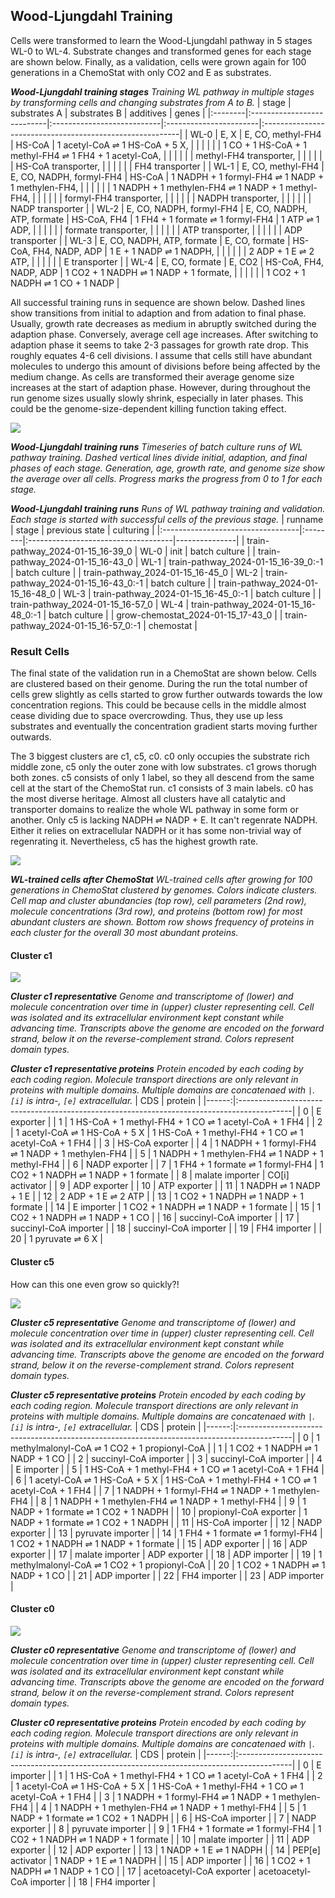 ## Wood-Ljungdahl Training

Cells were transformed to learn the Wood-Ljungdahl pathway in 5 stages WL-0 to WL-4.
Substrate changes and transformed genes for each stage are shown below.
Finally, as a validation, cells were grown again for 100 generations in a ChemoStat
with only CO2 and E as substrates.

_**Wood-Ljungdahl training stages** Training WL pathway in multiple stages by transforming cells and changing substrates from A to B._
| stage   | substrates A               | substrates B               | additives              | genes                                                    |
|:--------|:---------------------------|:---------------------------|:-----------------------|:---------------------------------------------------------|
| WL-0    | E, X                       | E, CO, methyl-FH4          | HS-CoA                 | 1 acetyl-CoA $\rightleftharpoons$ 1 HS-CoA + 5 X,                         |
|         |                            |                            |                        | 1 CO + 1 HS-CoA + 1 methyl-FH4 $\rightleftharpoons$ 1 FH4 + 1 acetyl-CoA, |
|         |                            |                            |                        | methyl-FH4 transporter,                                  |
|         |                            |                            |                        | HS-CoA transporter,                                      |
|         |                            |                            |                        | FH4 transporter                                          |
| WL-1    | E, CO, methyl-FH4          | E, CO, NADPH, formyl-FH4   | HS-CoA                 | 1 NADPH + 1 formyl-FH4 $\rightleftharpoons$ 1 NADP + 1 methylen-FH4,      |
|         |                            |                            |                        | 1 NADPH + 1 methylen-FH4 $\rightleftharpoons$ 1 NADP + 1 methyl-FH4,      |
|         |                            |                            |                        | formyl-FH4 transporter,                                  |
|         |                            |                            |                        | NADPH transporter,                                       |
|         |                            |                            |                        | NADP transporter                                         |
| WL-2    | E, CO, NADPH, formyl-FH4   | E, CO, NADPH, ATP, formate | HS-CoA, FH4            | 1 FH4 + 1 formate $\rightleftharpoons$ 1 formyl-FH4 | 1 ATP $\rightleftharpoons$ 1 ADP,    |
|         |                            |                            |                        | formate transporter,                                     |
|         |                            |                            |                        | ATP transporter,                                         |
|         |                            |                            |                        | ADP transporter                                          |
| WL-3    | E, CO, NADPH, ATP, formate | E, CO, formate             | HS-CoA, FH4, NADP, ADP | 1 E + 1 NADP $\rightleftharpoons$ 1 NADPH,                                |
|         |                            |                            |                        | 2 ADP + 1 E $\rightleftharpoons$ 2 ATP,                                   |
|         |                            |                            |                        | E transporter                                            |
| WL-4    | E, CO, formate             | E, CO2                     | HS-CoA, FH4, NADP, ADP | 1 CO2 + 1 NADPH $\rightleftharpoons$ 1 NADP + 1 formate,                  |
|         |                            |                            |                        | 1 CO2 + 1 NADPH $\rightleftharpoons$ 1 CO + 1 NADP                        |

All successful training runs in sequence are shown below.
Dashed lines show transitions from initial to adaption and from adation to final phase.
Usually, growth rate decreases as medium in abruptly switched during the adaption phase.
Conversely, average cell age increases.
After switching to adaption phase it seems to take 2-3 passages for growth rate drop.
This roughly equates 4-6 cell divisions.
I assume that cells still have abundant molecules to undergo this amount of divisions before being affected by the medium change.
As cells are transformed their average genome size increases at the start of adaption phase.
However, during throughout the run genome sizes usually slowly shrink, especially in later phases.
This could be the genome-size-dependent killing function taking effect.

![](https://raw.githubusercontent.com/mRcSchwering/luca/main/e1_co2_fixing/imgs/WL-pathway-training.png)

_**Wood-Ljungdahl training runs** Timeseries of batch culture runs of WL pathway training. Dashed vertical lines divide initial, adaption, and final phases of each stage. Generation, age, growth rate, and genome size show the average over all cells. Progress marks the progress from 0 to 1 for each stage._

_**Wood-Ljungdahl training runs** Runs of WL pathway training and validation. Each stage is started with successful cells of the previous stage._
| runname                           | stage   | previous state                      | culturing     |
|:----------------------------------|:--------|:------------------------------------|---------------|
| train-pathway_2024-01-15_16-39_0  | WL-0    | init                                | batch culture |
| train-pathway_2024-01-15_16-43_0  | WL-1    | train-pathway_2024-01-15_16-39_0:-1 | batch culture |
| train-pathway_2024-01-15_16-45_0  | WL-2    | train-pathway_2024-01-15_16-43_0:-1 | batch culture |
| train-pathway_2024-01-15_16-48_0  | WL-3    | train-pathway_2024-01-15_16-45_0:-1 | batch culture |
| train-pathway_2024-01-15_16-57_0  | WL-4    | train-pathway_2024-01-15_16-48_0:-1 | batch culture |
| grow-chemostat_2024-01-15_17-43_0 |         | train-pathway_2024-01-15_16-57_0:-1 | chemostat     |

### Result Cells

The final state of the validation run in a ChemoStat are shown below.
Cells are clustered based on their genome.
During the run the total number of cells grew slightly as cells started to grow further outwards towards the low concentration regions.
This could be because cells in the middle almost cease dividing due to space overcrowding.
Thus, they use up less substrates and eventually the concentration gradient starts moving further outwards.

The 3 biggest clusters are c1, c5, c0.
c0 only occupies the substrate rich middle zone, c5 only the outer zone with low substrates.
c1 grows thorugh both zones.
c5 consists of only 1 label, so they all descend from the same cell at the start of the ChemoStat run.
c1 consists of 3 main labels. c0 has the most diverse heritage.
Almost all clusters have all catalytic and transporter domains to realize the whole WL pathway in some form or another.
Only c5 is lacking NADPH $\rightleftharpoons$ NADP + E.
It can't regenrate NADPH.
Either it relies on extracellular NADPH or it has some non-trivial way of regenrating it.
Nevertheless, c5 has the highest growth rate.

![](https://raw.githubusercontent.com/mRcSchwering/luca/main/e1_co2_fixing/imgs/WL-trained-chemostat-final-state-genomic-clustering.png)

_**WL-trained cells after ChemoStat** WL-trained cells after growing for 100 generations in ChemoStat clustered by genomes. Colors indicate clusters. Cell map and cluster abundancies (top row), cell parameters (2nd row), molecule concentrations (3rd row), and proteins (bottom row) for most abundant clusters are shown. Bottom row shows frequency of proteins in each cluster for the overall 30 most abundant proteins._

#### Cluster c1

![](https://raw.githubusercontent.com/mRcSchwering/luca/main/e1_co2_fixing/imgs/WL-trained-chemostat-final-state-genomic-clustering-c1.png)

_**Cluster c1 representative** Genome and transcriptome of (lower) and molecule concentration over time in (upper) cluster representing cell. Cell was isolated and its extracellular environment kept constant while advancing time. Transcripts above the genome are encoded on the forward strand, below it on the reverse-complement strand. Colors represent domain types._

_**Cluster c1 representative proteins** Protein encoded by each coding by each coding region. Molecule transport directions are only relevant in proteins with multiple domains. Multiple domains are concatenaed with `|`. `[i]` is intra-, `[e]` extracellular._
|   CDS | protein                                                                                    |
|------:|:-------------------------------------------------------------------------------------------|
|     0 | E exporter                                                                                 |
|     1 | 1 HS-CoA + 1 methyl-FH4 + 1 CO $\rightleftharpoons$ 1 acetyl-CoA + 1 FH4                                    |
|     2 | 1 acetyl-CoA $\rightleftharpoons$ 1 HS-CoA + 5 X \| 1 HS-CoA + 1 methyl-FH4 + 1 CO $\rightleftharpoons$ 1 acetyl-CoA + 1 FH4 |
|     3 | HS-CoA exporter                                                                            |
|     4 | 1 NADPH + 1 formyl-FH4 $\rightleftharpoons$ 1 NADP + 1 methylen-FH4                                         |
|     5 | 1 NADPH + 1 methylen-FH4 $\rightleftharpoons$ 1 NADP + 1 methyl-FH4                                         |
|     6 | NADP exporter                                                                              |
|     7 | 1 FH4 + 1 formate $\rightleftharpoons$ 1 formyl-FH4 \| 1 CO2 + 1 NADPH $\rightleftharpoons$ 1 NADP + 1 formate               |
|     8 | malate importer \| CO[i] activator                                                         |
|     9 | ADP exporter                                                                               |
|    10 | ATP exporter                                                                               |
|    11 | 1 NADPH $\rightleftharpoons$ 1 NADP + 1 E                                                                   |
|    12 | 2 ADP + 1 E $\rightleftharpoons$ 2 ATP                                                                      |
|    13 | 1 CO2 + 1 NADPH $\rightleftharpoons$ 1 NADP + 1 formate                                                     |
|    14 | E importer \| 1 CO2 + 1 NADPH $\rightleftharpoons$ 1 NADP + 1 formate                                       |
|    15 | 1 CO2 + 1 NADPH $\rightleftharpoons$ 1 NADP + 1 CO                                                          |
|    16 | succinyl-CoA importer                                                                      |
|    17 | succinyl-CoA importer                                                                      |
|    18 | succinyl-CoA importer                                                                      |
|    19 | FH4 importer                                                                               |
|    20 | 1 pyruvate $\rightleftharpoons$ 6 X                                                                         |


#### Cluster c5

How can this one even grow so quickly?!

![](https://raw.githubusercontent.com/mRcSchwering/luca/main/e1_co2_fixing/imgs/WL-trained-chemostat-final-state-genomic-clustering-c5.png)

_**Cluster c5 representative** Genome and transcriptome of (lower) and molecule concentration over time in (upper) cluster representing cell. Cell was isolated and its extracellular environment kept constant while advancing time. Transcripts above the genome are encoded on the forward strand, below it on the reverse-complement strand. Colors represent domain types._


_**Cluster c5 representative proteins** Protein encoded by each coding by each coding region. Molecule transport directions are only relevant in proteins with multiple domains. Multiple domains are concatenaed with `|`. `[i]` is intra-, `[e]` extracellular._
|   CDS | protein                                                                                    |
|------:|:-------------------------------------------------------------------------------------------|
|     0 | 1 methylmalonyl-CoA $\rightleftharpoons$ 1 CO2 + 1 propionyl-CoA                                            |
|     1 | 1 CO2 + 1 NADPH $\rightleftharpoons$ 1 NADP + 1 CO                                                          |
|     2 | succinyl-CoA importer                                                                      |
|     3 | succinyl-CoA importer                                                                      |
|     4 | E importer                                                                                 |
|     5 | 1 HS-CoA + 1 methyl-FH4 + 1 CO $\rightleftharpoons$ 1 acetyl-CoA + 1 FH4                                    |
|     6 | 1 acetyl-CoA $\rightleftharpoons$ 1 HS-CoA + 5 X \| 1 HS-CoA + 1 methyl-FH4 + 1 CO $\rightleftharpoons$ 1 acetyl-CoA + 1 FH4 |
|     7 | 1 NADPH + 1 formyl-FH4 $\rightleftharpoons$ 1 NADP + 1 methylen-FH4                                         |
|     8 | 1 NADPH + 1 methylen-FH4 $\rightleftharpoons$ 1 NADP + 1 methyl-FH4                                         |
|     9 | 1 NADP + 1 formate $\rightleftharpoons$ 1 CO2 + 1 NADPH                                                     |
|    10 | propionyl-CoA exporter \| 1 NADP + 1 formate $\rightleftharpoons$ 1 CO2 + 1 NADPH                           |
|    11 | HS-CoA importer                                                                            |
|    12 | NADP exporter                                                                              |
|    13 | pyruvate importer                                                                          |
|    14 | 1 FH4 + 1 formate $\rightleftharpoons$ 1 formyl-FH4 \| 1 CO2 + 1 NADPH $\rightleftharpoons$ 1 NADP + 1 formate               |
|    15 | ADP exporter                                                                               |
|    16 | ADP exporter                                                                               |
|    17 | malate importer \| ADP exporter                                                            |
|    18 | ADP importer                                                                               |
|    19 | 1 methylmalonyl-CoA $\rightleftharpoons$ 1 CO2 + 1 propionyl-CoA                                            |
|    20 | 1 CO2 + 1 NADPH $\rightleftharpoons$ 1 NADP + 1 CO                                                          |
|    21 | ADP importer                                                                               |
|    22 | FH4 importer                                                                               |
|    23 | ADP importer                                                                               |


#### Cluster c0


![](https://raw.githubusercontent.com/mRcSchwering/luca/main/e1_co2_fixing/imgs/WL-trained-chemostat-final-state-genomic-clustering-c0.png)

_**Cluster c0 representative** Genome and transcriptome of (lower) and molecule concentration over time in (upper) cluster representing cell. Cell was isolated and its extracellular environment kept constant while advancing time. Transcripts above the genome are encoded on the forward strand, below it on the reverse-complement strand. Colors represent domain types._

_**Cluster c0 representative proteins** Protein encoded by each coding by each coding region. Molecule transport directions are only relevant in proteins with multiple domains. Multiple domains are concatenaed with `|`. `[i]` is intra-, `[e]` extracellular._
|   CDS | protein                                                                                    |
|------:|:-------------------------------------------------------------------------------------------|
|     0 | E importer                                                                                 |
|     1 | 1 HS-CoA + 1 methyl-FH4 + 1 CO $\rightleftharpoons$ 1 acetyl-CoA + 1 FH4                                    |
|     2 | 1 acetyl-CoA $\rightleftharpoons$ 1 HS-CoA + 5 X \| 1 HS-CoA + 1 methyl-FH4 + 1 CO $\rightleftharpoons$ 1 acetyl-CoA + 1 FH4 |
|     3 | 1 NADPH + 1 formyl-FH4 $\rightleftharpoons$ 1 NADP + 1 methylen-FH4                                         |
|     4 | 1 NADPH + 1 methylen-FH4 $\rightleftharpoons$ 1 NADP + 1 methyl-FH4                                         |
|     5 | 1 NADP + 1 formate $\rightleftharpoons$ 1 CO2 + 1 NADPH                                                     |
|     6 | HS-CoA importer                                                                            |
|     7 | NADP exporter                                                                              |
|     8 | pyruvate importer                                                                          |
|     9 | 1 FH4 + 1 formate $\rightleftharpoons$ 1 formyl-FH4 \| 1 CO2 + 1 NADPH $\rightleftharpoons$ 1 NADP + 1 formate               |
|    10 | malate importer                                                                            |
|    11 | ADP exporter                                                                               |
|    12 | ADP exporter                                                                               |
|    13 | 1 NADP + 1 E $\rightleftharpoons$ 1 NADPH                                                                   |
|    14 | PEP[e] activator \| 1 NADP + 1 E $\rightleftharpoons$ 1 NADPH                                               |
|    15 | ADP importer                                                                               |
|    16 | 1 CO2 + 1 NADPH $\rightleftharpoons$ 1 NADP + 1 CO                                                          |
|    17 | acetoacetyl-CoA exporter \| acetoacetyl-CoA importer                                       |
|    18 | FH4 importer                                                                               |


